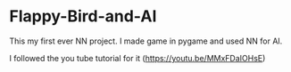# Flappy-Bird-and-AI

This my first ever NN project. I made game in pygame and used NN for AI.

I followed the you tube tutorial for it (https://youtu.be/MMxFDaIOHsE)
